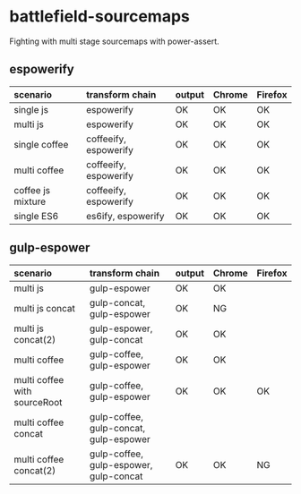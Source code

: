 battlefield-sourcemaps
================================

Fighting with multi stage sourcemaps with power-assert.


espowerify
--------------------

| scenario          | transform chain       | output | Chrome | Firefox |
|:------------------|:----------------------|:-------|:-------|:--------|
| single js         | espowerify            | OK     | OK     | OK      |
| multi js          | espowerify            | OK     | OK     | OK      |
| single coffee     | coffeeify, espowerify | OK     | OK     | OK      |
| multi coffee      | coffeeify, espowerify | OK     | OK     | OK      |
| coffee js mixture | coffeeify, espowerify | OK     | OK     | OK      |
| single ES6        | es6ify, espowerify    | OK     | OK     | OK      |


gulp-espower
--------------------

| scenario                     | transform chain                        | output | Chrome | Firefox |
|:-----------------------------|:---------------------------------------|:-------|:-------|:--------|
| multi js                     | gulp-espower                           | OK     | OK     |         |
| multi js concat              | gulp-concat, gulp-espower              | OK     | NG     |         |
| multi js concat(2)           | gulp-espower, gulp-concat              | OK     | OK     |         |
| multi coffee                 | gulp-coffee, gulp-espower              | OK     | OK     |         |
| multi coffee with sourceRoot | gulp-coffee, gulp-espower              | OK     | OK     | OK      |
| multi coffee concat          | gulp-coffee, gulp-concat, gulp-espower |        |        |         |
| multi coffee concat(2)       | gulp-coffee, gulp-espower, gulp-concat | OK     | OK     | NG      |

